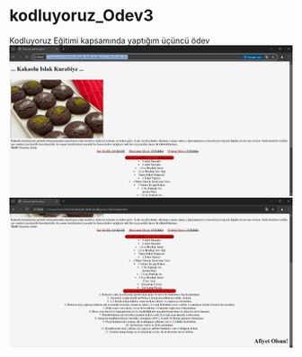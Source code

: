 # kodluyoruz_Odev3
Kodluyoruz Eğitimi kapsamında yaptığım üçüncü ödev
![Proje Görseli 1](https://github.com/iremsena6/kodluyoruz_Odev3/blob/main/images/projeGorseli1.png)
![Proje Görseli 2](https://github.com/iremsena6/kodluyoruz_Odev3/blob/main/images/projeGorseli2.png)
